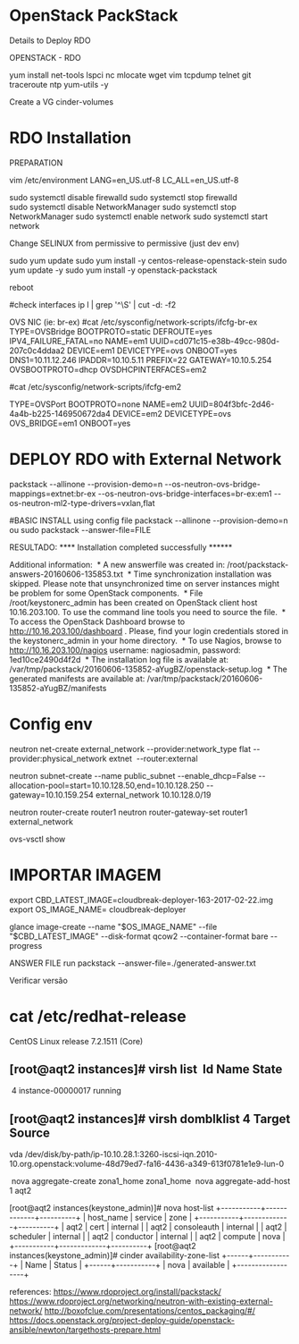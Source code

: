 # OpenStack PackStack
Details to Deploy RDO

OPENSTACK - RDO

yum install net-tools lspci nc mlocate wget vim tcpdump telnet git traceroute ntp yum-utils -y

Create a VG cinder-volumes 

# RDO Installation
PREPARATION

vim /etc/environment 
LANG=en_US.utf-8
LC_ALL=en_US.utf-8

sudo systemctl disable firewalld
sudo systemctl stop firewalld
sudo systemctl disable NetworkManager
sudo systemctl stop NetworkManager
sudo systemctl enable network
sudo systemctl start network

Change SELINUX from permissive to permissive (just dev env)

sudo yum update
sudo yum install -y centos-release-openstack-stein
sudo yum update -y
sudo yum install -y openstack-packstack

reboot

#check interfaces
ip l | grep '^\S' | cut -d: -f2

OVS NIC (ie: br-ex)
#cat /etc/sysconfig/network-scripts/ifcfg-br-ex
TYPE=OVSBridge
BOOTPROTO=static
DEFROUTE=yes
IPV4_FAILURE_FATAL=no
NAME=em1
UUID=cd071c15-e38b-49cc-980d-207c0c4ddaa2
DEVICE=em1
DEVICETYPE=ovs
ONBOOT=yes
DNS1=10.11.12.246
IPADDR=10.10.5.11
PREFIX=22
GATEWAY=10.10.5.254
OVSBOOTPROTO=dhcp
OVSDHCPINTERFACES=em2

#cat /etc/sysconfig/network-scripts/ifcfg-em2

TYPE=OVSPort
BOOTPROTO=none
NAME=em2
UUID=804f3bfc-2d46-4a4b-b225-146950672da4
DEVICE=em2
DEVICETYPE=ovs
OVS_BRIDGE=em1
ONBOOT=yes
###


# DEPLOY RDO with External Network
packstack --allinone --provision-demo=n --os-neutron-ovs-bridge-mappings=extnet:br-ex --os-neutron-ovs-bridge-interfaces=br-ex:em1 --os-neutron-ml2-type-drivers=vxlan,flat

#BASIC INSTALL using config file
packstack --allinone --provision-demo=n ou sudo packstack --answer-file=FILE


RESULTADO:
**** Installation completed successfully ******

Additional information:
 * A new answerfile was created in: /root/packstack-answers-20160606-135853.txt
 * Time synchronization installation was skipped. Please note that unsynchronized time on server instances might be problem for some OpenStack components.
 * File /root/keystonerc_admin has been created on OpenStack client host 10.16.203.100. To use the command line tools you need to source the file.
 * To access the OpenStack Dashboard browse to http://10.16.203.100/dashboard .
Please, find your login credentials stored in the keystonerc_admin in your home directory.
 * To use Nagios, browse to http://10.16.203.100/nagios username: nagiosadmin, password: 1ed10ce2490d4f2d
 * The installation log file is available at: /var/tmp/packstack/20160606-135852-aYugBZ/openstack-setup.log
 * The generated manifests are available at: /var/tmp/packstack/20160606-135852-aYugBZ/manifests


# Config env
neutron net-create external_network --provider:network_type flat --provider:physical_network extnet  --router:external

neutron subnet-create --name public_subnet --enable_dhcp=False --allocation-pool=start=10.10.128.50,end=10.10.128.250 --gateway=10.10.159.254 external_network 10.10.128.0/19

neutron router-create router1
neutron router-gateway-set router1 external_network

ovs-vsctl show

# IMPORTAR IMAGEM
export CBD_LATEST_IMAGE=cloudbreak-deployer-163-2017-02-22.img 
export OS_IMAGE_NAME= cloudbreak-deployer

glance image-create --name "$OS_IMAGE_NAME" --file "$CBD_LATEST_IMAGE" --disk-format qcow2 --container-format bare --progress


ANSWER FILE
run packstack --answer-file=./generated-answer.txt

Verificar versão

# cat /etc/redhat-release
CentOS Linux release 7.2.1511 (Core)


[root@aqt2 instances]# virsh list
 Id Name State
----------------------------------------------------
 4 instance-00000017 running


[root@aqt2 instances]# virsh domblklist 4
Target Source
------------------------------------------------
vda /dev/disk/by-path/ip-10.10.28.1:3260-iscsi-iqn.2010-10.org.openstack:volume-48d79ed7-fa16-4436-a349-613f0781e1e9-lun-0

 nova aggregate-create zona1_home zona1_home
 nova aggregate-add-host 1 aqt2


[root@aqt2 instances(keystone_admin)]# nova host-list
+-----------+-------------+----------+
| host_name | service | zone |
+-----------+-------------+----------+
| aqt2 | cert | internal |
| aqt2 | consoleauth | internal |
| aqt2 | scheduler | internal |
| aqt2 | conductor | internal |
| aqt2 | compute | nova |
+-----------+-------------+----------+
[root@aqt2 instances(keystone_admin)]# cinder availability-zone-list
+------+-----------+
| Name | Status |
+------+-----------+
| nova | available |
+------------------+


references:
https://www.rdoproject.org/install/packstack/
https://www.rdoproject.org/networking/neutron-with-existing-external-network/
http://boxofclue.com/presentations/centos_packaging/#/
https://docs.openstack.org/project-deploy-guide/openstack-ansible/newton/targethosts-prepare.html
